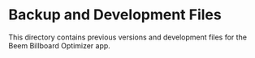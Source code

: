 # Backup and Development Files
This directory contains previous versions and development files for the Beem Billboard Optimizer app.
